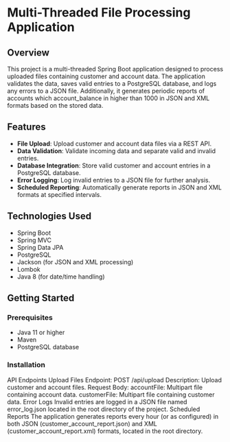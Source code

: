 # Multi-Threaded File Processing Application

## Overview

This project is a multi-threaded Spring Boot application designed to process uploaded files containing customer and account data. The application validates the data, saves valid entries to a PostgreSQL database, and logs any errors to a JSON file. Additionally, it generates periodic reports of accounts which account_balance in higher than 1000 in JSON and XML formats based on the stored data.

## Features

- **File Upload**: Upload customer and account data files via a REST API.
- **Data Validation**: Validate incoming data and separate valid and invalid entries.
- **Database Integration**: Store valid customer and account entries in a PostgreSQL database.
- **Error Logging**: Log invalid entries to a JSON file for further analysis.
- **Scheduled Reporting**: Automatically generate reports in JSON and XML formats at specified intervals.

## Technologies Used

- Spring Boot
- Spring MVC
- Spring Data JPA
- PostgreSQL
- Jackson (for JSON and XML processing)
- Lombok
- Java 8 (for date/time handling)

## Getting Started

### Prerequisites

- Java 11 or higher
- Maven
- PostgreSQL database

### Installation

API Endpoints
Upload Files
Endpoint: POST /api/upload
Description: Upload customer and account files.
Request Body:
accountFile: Multipart file containing account data.
customerFile: Multipart file containing customer data.
Error Logs
Invalid entries are logged in a JSON file named error_log.json located in the root directory of the project.
Scheduled Reports
The application generates reports every hour (or as configured) in both JSON (customer_account_report.json) and XML (customer_account_report.xml) formats, located in the root directory.
